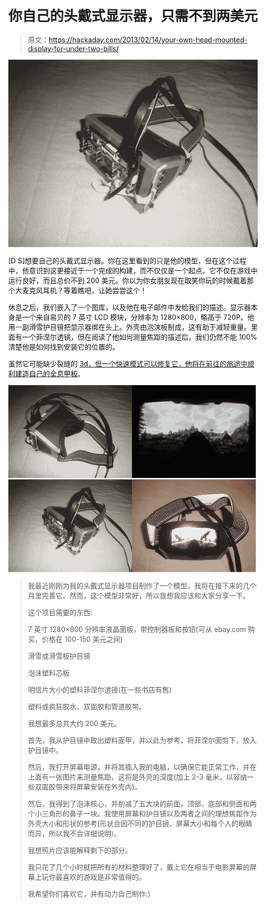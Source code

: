 # 你自己的头戴式显示器，只需不到两美元

> 原文：<https://hackaday.com/2013/02/14/your-own-head-mounted-display-for-under-two-bills/>

![CIMG1078](img/37982b8fc65a2073595aaf5a4a861017.png)

[D S]想要自己的头戴式显示器。你在这里看到的只是他的模型，但在这个过程中，他意识到这更接近于一个完成的构建，而不仅仅是一个起点。它不仅在游戏中运行良好，而且总价不到 200 美元。你以为你女朋友现在取笑你玩的时候戴着那个大麦克风耳机？等着瞧吧，让她尝尝这个！

休息之后，我们嵌入了一个图库，以及他在电子邮件中发给我们的描述。显示器本身是一个来自易贝的 7 英寸 LCD 模块，分辨率为 1280×800，略高于 720P。他用一副滑雪护目镜把显示器绑在头上。外壳由泡沫板制成，这有助于减轻重量。里面有一个菲涅尔透镜，但在阅读了他如何测量焦距的描述后，我们仍然不能 100%清楚他是如何找到安装它的位置的。

虽然它可能缺少裂缝的 [3d，但一个快速模式可以修复它，他将在前往](http://hackaday.com/2012/09/01/diy-oculus-rift-vr/)[的旅途中顺利建造自己的全息甲板](http://hackaday.com/2013/02/12/university-research-dollars-poured-into-developing-a-holodeck/)。

[![](img/d8a01b6f2f9ffc71be3e26d5db3d4db1.png)](https://hackaday.com/2013/02/14/your-own-head-mounted-display-for-under-two-bills/cimg1079/)[![](img/e454098672eb2d1e5d59566070d91e27.png)](https://hackaday.com/2013/02/14/your-own-head-mounted-display-for-under-two-bills/cimg1083/)[![](img/df6e518f3e4e31a7dcd184ff73c01fb8.png)](https://hackaday.com/2013/02/14/your-own-head-mounted-display-for-under-two-bills/cimg1078/)[![](img/fb08cbf8202f4d05860455880fb0b0af.png)](https://hackaday.com/2013/02/14/your-own-head-mounted-display-for-under-two-bills/cimg1080/)

> 我最近刚刚为我的头戴式显示器项目制作了一个模型，我将在接下来的几个月里完善它。然而，这个模型非常好，所以我想我应该和大家分享一下。
> 
> 这个项目需要的东西:
> 
> 7 英寸 1280×800 分辨率液晶面板，带控制器板和按钮(可从 ebay.com 购买，价格在 100-150 美元之间)
> 
> 滑雪或滑雪板护目镜
> 
> 泡沫塑料芯板
> 
> 明信片大小的塑料菲涅尔透镜(在一些书店有售)
> 
> 塑料或疯狂胶水，双面胶和管道胶带。
> 
> 我想最多总共大约 200 美元。
> 
> 首先，我从护目镜中取出塑料面甲，并以此为参考，将菲涅尔面剪下，放入护目镜中。
> 
> 然后，我打开屏幕电源，并将其插入我的电脑，以确保它能正常工作，并在上面有一张图片来测量焦距，这将是外壳的深度(加上 2-3 毫米，以容纳一些双面胶带来将屏幕安装在外壳内)。
> 
> 然后，我得到了泡沫核心，并削减了五大块的前面，顶部，底部和侧面和两个小三角形的鼻子一块。我使用屏幕和护目镜以及两者之间的理想焦距作为外壳大小和形状的参考(形状会因不同的护目镜、屏幕大小和每个人的眼睛而异，所以我不会详细说明)。
> 
> 我想照片应该能解释剩下的部分。
> 
> 我只花了几个小时就把所有的材料整理好了，戴上它在相当于电影屏幕的屏幕上玩你最喜欢的游戏是非常值得的。
> 
> 我希望你们喜欢它，并有动力自己制作:)
